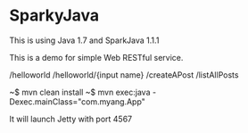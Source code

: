 # SparkyJava

This is using Java 1.7 and SparkJava 1.1.1

This is a demo for simple Web RESTful service.

/helloworld
/helloworld/{input name}
/createAPost
/listAllPosts

~$ mvn clean install
~$ mvn exec:java -Dexec.mainClass="com.myang.App"

It will launch Jetty with port 4567  
